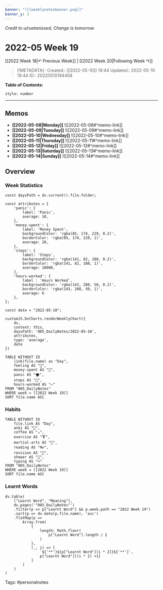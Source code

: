 ```yaml
---
banner: "![[weeklynotesbanner.png]]"
banner_y: 3
---
```

*Credit to u/ruetanissed, Change is tomorrow*

# 2022-05 Week 19

[[2022 Week 18|↶ Previous Week]] | [[2022 Week 20|Following Week ↷]]

> [!METADATA]-
> Created:: [[2022-05-10]] 19:44
> Updated:: 2022-05-10 19:44
> ID:: 20220510194458

**Table of Contents:**
```toc
style: number
```

___

## Memos
- **[[2022-05-08|Monday]]**
	![[2022-05-08#^memo-link]]
- **[[2022-05-09|Tuesday]]**
	![[2022-05-09#^memo-link]]
- **[[2022-05-10|Wednesday]]**
	![[2022-05-10#^memo-link]]
- **[[2022-05-11|Thursday]]**
	![[2022-05-11#^memo-link]]
- **[[2022-05-12|Friday]]**
	![[2022-05-12#^memo-link]]
- **[[2022-05-13|Saturday]]**
	![[2022-05-13#^memo-link]]
- **[[2022-05-14|Sunday]]**
	![[2022-05-14#^memo-link]]

## Overview
### Week Statistics
```dataviewjs
const daysPath = dv.current().file.folder;

const attributes = {
	'panic': {
		label: 'Panic',
		average: 10,
	},
	'money-spent': {
		label: 'Money Spent',
		backgroundColor: 'rgba(85, 174, 229, 0.2)',
		borderColor: 'rgba(85, 174, 229, 1)',
		average: 20,
	},
	'steps': {
		label: 'Steps',
		backgroundColor: 'rgba(141, 82, 188, 0.2)',
		borderColor: 'rgba(141, 82, 188, 1)',
		average: 10000,
	},
	'hours-worked': {
		label : 'Hours Worked',
		backgroundColor: 'rgba(143, 208, 50, 0.2)',
		borderColor: 'rgba(143, 208, 50, 1)',
		average: 6
	},
};

const date = "2022-05-10";

customJS.DvCharts.renderWeeklyChart({
	dv,
	context: this,
	daysPath: '005_DailyNotes/2022-05-10',
	attributes,
	type: 'average',
	date
})
```

```dataview
TABLE WITHOUT ID
	link(file.name) as "Day",
	feeling AS "💭",
	money-spent AS "💸",
	panic AS "🌪️",
	steps AS "👣",
	hours-worked AS "✏️"
FROM "005_DailyNotes"
WHERE week = [[2022 Week 19]]
SORT file.name ASC
```

### Habits
```dataview
TABLE WITHOUT ID
	file.link AS "Day",
	anki AS "📇",
	coffee AS "☕",
	exercise AS "🏋️",
	martial-arts AS "🥋",
	reading AS "👓",
	revision AS "🔁",
	shower AS "🚿",
	typing AS "⌨️"
FROM "005_DailyNotes"
WHERE week = [[2022 Week 19]]
SORT file.name ASC
```

### Learnt Words
```dataviewjs
dv.table(
	["Learnt Word", "Meaning"],
	dv.pages('"005_DailyNotes"')
	.filter(p => p["Learnt Word"] && p.week.path == "2022 Week 19")
	.sort(p => dv.date(p.file.name), 'asc')
	.flatMap(p =>
		Array.from(
			{
				length: Math.floor(
					p["Learnt Word"].length / 2
				)
			},
			(_, i) => [
				`${'**'}${p["Learnt Word"][i * 2]}${'**'}`,
				p["Learnt Word"][(i * 2) +1]
			]
		)
	)
)
```




Tags: #personalnotes 
